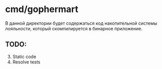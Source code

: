 # cmd/gophermart

В данной директории будет содержаться код накопительной системы лояльности, который скомпилируется в бинарное
приложение.

## TODO:
3) Static code
4) Resolve tests
